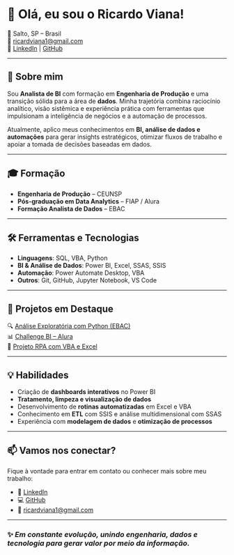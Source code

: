 # 👋 Olá, eu sou o Ricardo Viana!

📍 Salto, SP – Brasil  
📧 ricardviana1@gmail.com  
🔗 [LinkedIn](https://www.linkedin.com/in/ricardvviana/) | [GitHub](https://github.com/RicardViana)

---

## 🎯 Sobre mim

Sou **Analista de BI** com formação em **Engenharia de Produção** e uma transição sólida para a área de **dados**. Minha trajetória combina raciocínio analítico, visão sistêmica e experiência prática com ferramentas que impulsionam a inteligência de negócios e a automação de processos.

Atualmente, aplico meus conhecimentos em **BI, análise de dados e automações** para gerar insights estratégicos, otimizar fluxos de trabalho e apoiar a tomada de decisões baseadas em dados.

---

## 🎓 Formação

- **Engenharia de Produção** – CEUNSP  
- **Pós-graduação em Data Analytics** – FIAP / Alura  
- **Formação Analista de Dados** – EBAC  

---

## 🛠️ Ferramentas e Tecnologias

- **Linguagens**: SQL, VBA, Python
- **BI & Análise de Dados**: Power BI, Excel, SSAS, SSIS
- **Automação**: Power Automate Desktop, VBA
- **Outros**: Git, GitHub, Jupyter Notebook, VS Code

---

## 🚀 Projetos em Destaque

🔍 [Análise Exploratória com Python (EBAC)](https://github.com/RicardViana/analise-exploratoria-ebac)  
📊 [Challenge BI – Alura](https://github.com/RicardViana/challenge-bi-alura)  
🤖 [Projeto RPA com VBA e Excel](https://github.com/RicardViana/projeto-rpa-vba-excel)

---

## 💡 Habilidades

- Criação de **dashboards interativos** no Power BI
- **Tratamento, limpeza e visualização de dados**
- Desenvolvimento de **rotinas automatizadas** em Excel e VBA
- Conhecimento em **ETL** com SSIS e análise multidimensional com SSAS
- Experiência com **modelagem de dados** e **otimização de processos**

---

## 📫 Vamos nos conectar?

Fique à vontade para entrar em contato ou conhecer mais sobre meu trabalho:

- 💼 [LinkedIn](https://www.linkedin.com/in/ricardvviana/)
- 💻 [GitHub](https://github.com/RicardViana)
- 📧 ricardviana1@gmail.com

---

### ✨ *Em constante evolução, unindo engenharia, dados e tecnologia para gerar valor por meio da informação.*

